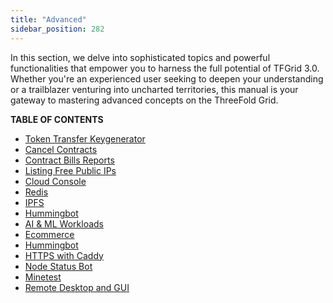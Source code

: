 ```yaml
---
title: "Advanced"
sidebar_position: 282
---
```




In this section, we delve into sophisticated topics and powerful functionalities that empower you to harness the full potential of TFGrid 3.0. Whether you're an experienced user seeking to deepen your understanding or a trailblazer venturing into uncharted territories, this manual is your gateway to mastering advanced concepts on the ThreeFold Grid.

**TABLE OF CONTENTS**

- [Token Transfer Keygenerator](./token_transfer_keygenerator)
- [Cancel Contracts](./cancel_contracts)
- [Contract Bills Reports](./contract_bill_report)
- [Listing Free Public IPs](./list_public_ips)
- [Cloud Console](./cloud_console)
- [Redis](./grid3_redis)
- [IPFS](ipfs_toc/ipfs_toc)
- [Hummingbot](./hummingbot)
- [AI & ML Workloads](ai_ml_workloads_toc/ai_ml_workloads_toc)
- [Ecommerce](./ecommerce/ecommerce)
- [Hummingbot](./hummingbot)
- [HTTPS with Caddy](./https_caddy)
- [Node Status Bot](./node_status_bot)
- [Minetest](./minetest)
- [Remote Desktop and GUI](remote-desktop_gui/remote-desktop_gui)